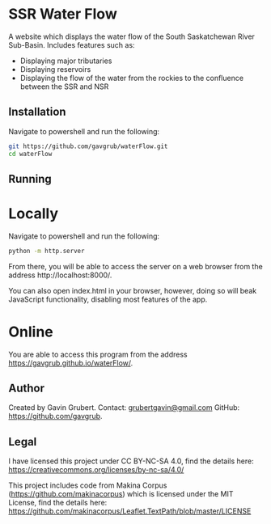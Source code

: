 # SSR Water Flow
A website which displays the water flow of the South Saskatchewan River Sub-Basin. Includes features such as:
- Displaying major tributaries
- Displaying reservoirs
- Displaying the flow of the water from the rockies to the confluence between the SSR and NSR

## Installation
Navigate to powershell and run the following:
```bash
git https://github.com/gavgrub/waterFlow.git
cd waterFlow
```

## Running

# Locally
Navigate to powershell and run the following:
```bash
python -m http.server
```
From there, you will be able to access the server on a web browser from the address http://localhost:8000/.

You can also open index.html in your browser, however, doing so will beak JavaScript functionality, disabling most features of the app.

# Online
You are able to access this program from the address https://gavgrub.github.io/waterFlow/.

## Author
Created by Gavin Grubert.
Contact: grubertgavin@gmail.com 
GitHub: https://github.com/gavgrub.

## Legal
I have licensed this project under CC BY-NC-SA 4.0, find the details here:
https://creativecommons.org/licenses/by-nc-sa/4.0/

This project includes code from Makina Corpus (https://github.com/makinacorpus) which is licensed under the MIT License, find the details here:
https://github.com/makinacorpus/Leaflet.TextPath/blob/master/LICENSE